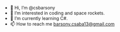 - 👋 Hi, I’m @csbarsony
- 👀 I’m interested in coding and space rockets.
- 🌱 I’m currently learning C#. 
- 📫 How to reach me barsony.csaba13@gmail.com

<!---
csbarsony/csbarsony is a ✨ special ✨ repository because its `README.md` (this file) appears on your GitHub profile.
You can click the Preview link to take a look at your changes.
--->
